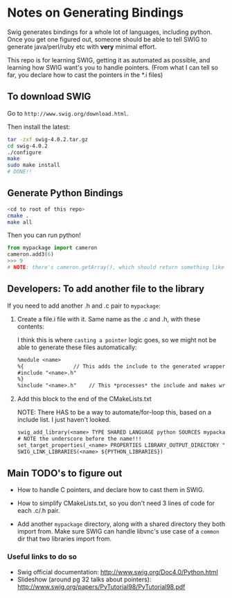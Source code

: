 # Notes on Generating Bindings

Swig generates bindings for a whole lot of languages, including python. Once you get one figured out, someone should be able to tell SWIG to generate java/perl/ruby etc with **very** minimal effort.

This repo is for learning SWIG, getting it as automated as possible, and learning how SWIG want's you to handle pointers. (From what I can tell so far, you declare how to cast the pointers in the *.i files)

## To download SWIG

Go to `http://www.swig.org/download.html`.

Then install the latest:

```bash
tar -zxf swig-4.0.2.tar.gz
cd swig-4.0.2
./configure
make
sudo make install
# DONE!!
```

## Generate Python Bindings

```bash
<cd to root of this repo>
cmake .
make all
```

Then you can run python!

```python
from mypackage import cameron
cameron.add3(6)
>>> 9
# NOTE: there's cameron.getArray(), which should return something like [0,1,2,3,4,5,6,7,8,9]. Haven't got pointers figured out yet though. Basic functions like the one above work great.
```

## Developers: To add another file to the library

If you need to add another .h and .c pair to `mypackage`:

1) Create a file.i file with it. Same name as the .c and .h, with these contents:

    I think this is where `casting a pointer` logic goes, so we might not be able to generate these files automatically:

    ```txt
    %module <name>
    %{                // This adds the include to the generated wrapper.
    #include "<name>.h"
    %}
    %include "<name>.h"    // This *processes* the include and makes wrappers.
    ```

2) Add this block to the end of the CMakeLists.txt

    NOTE: There HAS to be a way to automate/for-loop this, based on a include list. I just haven't looked.

    ```txt
    swig_add_library(<name> TYPE SHARED LANGUAGE python SOURCES mypackage/<name>.i mypackage/<name>.c)
    # NOTE the underscore before the name!!!
    set_target_properties(_<name> PROPERTIES LIBRARY_OUTPUT_DIRECTORY "mypackage/")
    SWIG_LINK_LIBRARIES(<name> ${PYTHON_LIBRARIES})
    ```

## Main TODO's to figure out

- How to handle C pointers, and declare how to cast them in SWIG.

- How to simplify CMakeLists.txt, so you don't need 3 lines of code for each .c/.h pair.

- Add another `mypackage` directory, along with a shared directory they both import from. Make sure SWIG can handle libvnc's use case of a `common` dir that two libraries import from.

### Useful links to do so

- Swig official documentation: <http://www.swig.org/Doc4.0/Python.html>
- Slideshow (around pg 32 talks about pointers): <http://www.swig.org/papers/PyTutorial98/PyTutorial98.pdf>
